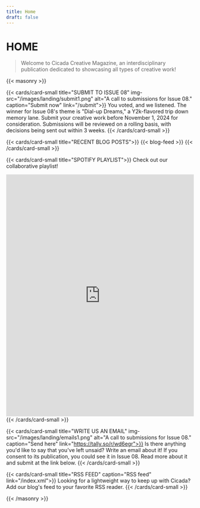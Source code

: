```yaml
---
title: Home
draft: false
---
```


# HOME
> Welcome to Cicada Creative Magazine, an interdisciplinary publication dedicated to showcasing all types of creative work!

{{< masonry >}}

{{< cards/card-small title="SUBMIT TO ISSUE 08" img-src="/images/landing/submit1.png" alt="A call to submissions for Issue 08." caption="Submit now" link="/submit">}}
You voted, and we listened. The winner for Issue 08's theme is "Dial-up Dreams," a Y2k-flavored trip down memory lane. Submit your creative work before November 1, 2024 for consideration. Submissions will be reviewed on a rolling basis, with decisions being sent out within 3 weeks.
{{< /cards/card-small >}}

{{< cards/card-small title="RECENT BLOG POSTS">}}
{{< blog-feed >}}
{{< /cards/card-small >}}

{{< cards/card-small title="SPOTIFY PLAYLIST">}}
Check out our collaborative playlist!
<iframe style="border-radius:0px" src="https://open.spotify.com/embed/playlist/4a8Nhz7K81x9oUc3uOQgIN?utm_source=generator" width="100%" height="650" frameBorder="0" allowfullscreen="" allow="autoplay; clipboard-write; encrypted-media; fullscreen; picture-in-picture" loading="lazy"></iframe>
{{< /cards/card-small >}}

{{< cards/card-small title="WRITE US AN EMAIL" img-src="/images/landing/emails1.png" alt="A call to submissions for Issue 08." caption="Send here" link="https://tally.so/r/wd6egr">}}
Is there anything you'd like to say that you've left unsaid? Write an email about it! If you consent to its publication, you could see it in Issue 08. Read more about it and submit at the link below.
{{< /cards/card-small >}}

{{< cards/card-small title="RSS FEED" caption="RSS feed" link="/index.xml">}}
Looking for a lightweight way to keep up with Cicada? Add our blog's feed to your favorite RSS reader. <i class="fa-solid fa-square-rss"></i>
{{< /cards/card-small >}}



{{< /masonry >}}